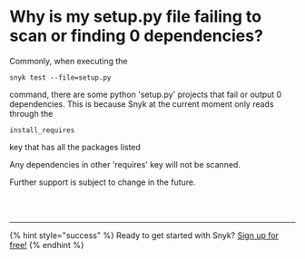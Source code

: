 # Why is my setup.py file failing to scan or finding 0 dependencies?

Commonly, when executing the 

```text
snyk test --file=setup.py
```

command, there are some python 'setup.py' projects that fail or output 0 dependencies. This is because Snyk at the current moment only reads through the 

```text
install_requires 
```

key that has all the packages listed

Any dependencies in other 'requires' key will not be scanned.

Further support is subject to change in the future.

 
<br><br><hr>

{% hint style="success" %}
Ready to get started with Snyk? [Sign up for free!](https://snyk.io/login?cta=sign-up&loc=footer&page=support_docs_page)
{% endhint %}
